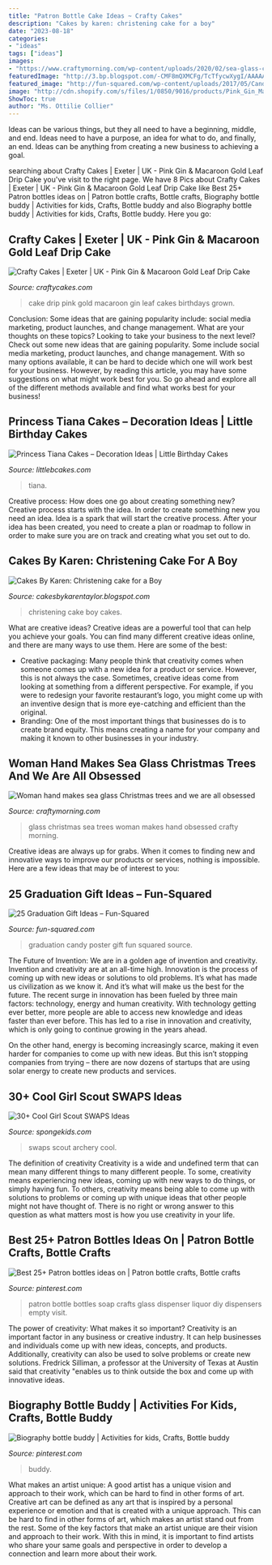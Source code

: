 ```yaml
---
title: "Patron Bottle Cake Ideas ~ Crafty Cakes"
description: "Cakes by karen: christening cake for a boy"
date: "2023-08-18"
categories:
- "ideas"
tags: ["ideas"]
images:
- "https://www.craftymorning.com/wp-content/uploads/2020/02/sea-glass-christmas-trees.jpg"
featuredImage: "http://3.bp.blogspot.com/-CMF8mQXMCFg/TcTfycwXygI/AAAAAAAACTY/turGJn4eNHU/s1600/DSCF8556.JPG"
featured_image: "http://fun-squared.com/wp-content/uploads/2017/05/Candybars.jpg"
image: "http://cdn.shopify.com/s/files/1/0850/9016/products/Pink_Gin_Macaroon_Gold_Leaf_Drip_Cake_grande.jpg?v=1540745385"
ShowToc: true
author: "Ms. Ottilie Collier"
---
```



Ideas can be various things, but they all need to have a beginning, middle, and end. Ideas need to have a purpose, an idea for what to do, and finally, an end. Ideas can be anything from creating a new business to achieving a goal.

	

		
searching about Crafty Cakes | Exeter | UK - Pink Gin &amp; Macaroon Gold Leaf Drip Cake you've visit to the right page. We have 8 Pics about Crafty Cakes | Exeter | UK - Pink Gin &amp; Macaroon Gold Leaf Drip Cake like Best 25+ Patron bottles ideas on | Patron bottle crafts, Bottle crafts, Biography bottle buddy | Activities for kids, Crafts, Bottle buddy and also Biography bottle buddy | Activities for kids, Crafts, Bottle buddy. Here you go:
		
    
## Crafty Cakes | Exeter | UK - Pink Gin &amp; Macaroon Gold Leaf Drip Cake

<img loading=lazy src="http://cdn.shopify.com/s/files/1/0850/9016/products/Pink_Gin_Macaroon_Gold_Leaf_Drip_Cake_grande.jpg?v=1540745385" onerror="this.onerror=null;this.src='https://tse2.mm.bing.net/th?id=OIP.fpO8rUTZV0sk6Ju__q5L6wAAAA&amp;pid=15.1';" alt="Crafty Cakes | Exeter | UK - Pink Gin &amp; Macaroon Gold Leaf Drip Cake">

_Source: craftycakes.com_

>cake drip pink gold macaroon gin leaf cakes birthdays grown. 

	

Conclusion: Some ideas that are gaining popularity include: social media marketing, product launches, and change management. What are your thoughts on these topics?
Looking to take your business to the next level? Check out some new ideas that are gaining popularity. Some include social media marketing, product launches, and change management. With so many options available, it can be hard to decide which one will work best for your business. However, by reading this article, you may have some suggestions on what might work best for you. So go ahead and explore all of the different methods available and find what works best for your business!

    
## Princess Tiana Cakes – Decoration Ideas | Little Birthday Cakes

<img loading=lazy src="https://www.littlebcakes.com/wp-content/uploads/2014/01/Princess-Tiana-Birthday-Cake.jpg" onerror="this.onerror=null;this.src='https://tse3.mm.bing.net/th?id=OIP.2jZCY3i7Q0oFyN4VzKGOvgHaJ3&amp;pid=15.1';" alt="Princess Tiana Cakes – Decoration Ideas | Little Birthday Cakes">

_Source: littlebcakes.com_

>tiana. 

	

Creative process: How does one go about creating something new?
Creative process starts with the idea. In order to create something new you need an idea. Idea is a spark that will start the creative process. After your idea has been created, you need to create a plan or roadmap to follow in order to make sure you are on track and creating what you set out to do.

    
## Cakes By Karen: Christening Cake For A Boy

<img loading=lazy src="http://3.bp.blogspot.com/-CMF8mQXMCFg/TcTfycwXygI/AAAAAAAACTY/turGJn4eNHU/s1600/DSCF8556.JPG" onerror="this.onerror=null;this.src='https://tse4.mm.bing.net/th?id=OIP.pJVhG8wPBjK8SzUGLoOcHgHaJ4&amp;pid=15.1';" alt="Cakes By Karen: Christening cake for a Boy">

_Source: cakesbykarentaylor.blogspot.com_

>christening cake boy cakes. 

	

What are creative ideas?
Creative ideas are a powerful tool that can help you achieve your goals. You can find many different creative ideas online, and there are many ways to use them. Here are some of the best:  
- Creative packaging: Many people think that creativity comes when someone comes up with a new idea for a product or service. However, this is not always the case. Sometimes, creative ideas come from looking at something from a different perspective. For example, if you were to redesign your favorite restaurant’s logo, you might come up with an inventive design that is more eye-catching and efficient than the original. 
- Branding: One of the most important things that businesses do is to create brand equity. This means creating a name for your company and making it known to other businesses in your industry.

    
## Woman Hand Makes Sea Glass Christmas Trees And We Are All Obsessed

<img loading=lazy src="https://www.craftymorning.com/wp-content/uploads/2020/02/sea-glass-christmas-trees.jpg" onerror="this.onerror=null;this.src='https://tse2.mm.bing.net/th?id=OIP.nZJ62-I2OaOem6jPP2i5kwHaEQ&amp;pid=15.1';" alt="Woman hand makes sea glass Christmas trees and we are all obsessed">

_Source: craftymorning.com_

>glass christmas sea trees woman makes hand obsessed crafty morning. 

	

Creative ideas are always up for grabs. When it comes to finding new and innovative ways to improve our products or services, nothing is impossible. Here are a few ideas that may be of interest to you: 

    
## 25 Graduation Gift Ideas – Fun-Squared

<img loading=lazy src="http://fun-squared.com/wp-content/uploads/2017/05/Candybars.jpg" onerror="this.onerror=null;this.src='https://tse3.mm.bing.net/th?id=OIP.6qJfDjtq58w7WdvSkdULuAHaLo&amp;pid=15.1';" alt="25 Graduation Gift Ideas – Fun-Squared">

_Source: fun-squared.com_

>graduation candy poster gift fun squared source. 

	

The Future of Invention: We are in a golden age of invention and creativity.
Invention and creativity are at an all-time high. Innovation is the process of coming up with new ideas or solutions to old problems. It’s what has made us civilization as we know it. And it’s what will make us the best for the future.
The recent surge in innovation has been fueled by three main factors: technology, energy and human creativity. With technology getting ever better, more people are able to access new knowledge and ideas faster than ever before. This has led to a rise in innovation and creativity, which is only going to continue growing in the years ahead.

On the other hand, energy is becoming increasingly scarce, making it even harder for companies to come up with new ideas. But this isn’t stopping companies from trying – there are now dozens of startups that are using solar energy to create new products and services.

    
## 30+ Cool Girl Scout SWAPS Ideas

<img loading=lazy src="https://spongekids.com/wp-content/uploads/2014/03/girl-scout-swaps-ideas/7-archery-set-girl-scout-swaps.jpg" onerror="this.onerror=null;this.src='https://tse4.mm.bing.net/th?id=OIP.2liiZ2F1dJ8qdnWJQH0XkwHaJ4&amp;pid=15.1';" alt="30+ Cool Girl Scout SWAPS Ideas">

_Source: spongekids.com_

>swaps scout archery cool. 

	

The definition of creativity
Creativity is a wide and undefined term that can mean many different things to many different people. To some, creativity means experiencing new ideas, coming up with new ways to do things, or simply having fun. To others, creativity means being able to come up with solutions to problems or coming up with unique ideas that other people might not have thought of. There is no right or wrong answer to this question as what matters most is how you use creativity in your life.

    
## Best 25+ Patron Bottles Ideas On | Patron Bottle Crafts, Bottle Crafts

<img loading=lazy src="https://i.pinimg.com/736x/fa/3b/ec/fa3bec5ac320e4e79bfac6f5f3627c70.jpg" onerror="this.onerror=null;this.src='https://tse3.mm.bing.net/th?id=OIP.Mb4gKmvqBPvv506UfrAezgAAAA&amp;pid=15.1';" alt="Best 25+ Patron bottles ideas on | Patron bottle crafts, Bottle crafts">

_Source: pinterest.com_

>patron bottle bottles soap crafts glass dispenser liquor diy dispensers empty visit. 

	

The power of creativity: What makes it so important?
Creativity is an important factor in any business or creative industry. It can help businesses and individuals come up with new ideas, concepts, and products. Additionally, creativity can also be used to solve problems or create new solutions. Fredrick Silliman, a professor at the University of Texas at Austin said that creativity "enables us to think outside the box and come up with innovative ideas.

    
## Biography Bottle Buddy | Activities For Kids, Crafts, Bottle Buddy

<img loading=lazy src="https://i.pinimg.com/736x/96/af/50/96af5090078b1f0d52ff12630a5fd00b.jpg" onerror="this.onerror=null;this.src='https://tse1.mm.bing.net/th?id=OIP.11uFA87BrPe0kVtWGDhsDwHaJ3&amp;pid=15.1';" alt="Biography bottle buddy | Activities for kids, Crafts, Bottle buddy">

_Source: pinterest.com_

>buddy. 

	

What makes an artist unique: A good artist has a unique vision and approach to their work, which can be hard to find in other forms of art.
Creative art can be defined as any art that is inspired by a personal experience or emotion and that is created with a unique approach. This can be hard to find in other forms of art, which makes an artist stand out from the rest. Some of the key factors that make an artist unique are their vision and approach to their work. With this in mind, it is important to find artists who share your same goals and perspective in order to develop a connection and learn more about their work.


